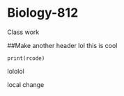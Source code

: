 
# Biology-812
Class work


##Make another header
lol
this is cool

```{r}
print(rcode)
```
lololol


local change 

